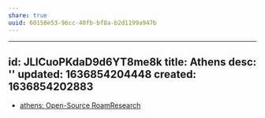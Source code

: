 ```yaml
---
share: true
uuid: 60158e53-96cc-40fb-bf8a-b2d1199a947b
---
```

---
id: JLlCuoPKdaD9d6YT8me8k
title: Athens
desc: ''
updated: 1636854204448
created: 1636854202883
---

* [athens: Open-Source RoamResearch](https://github.com/athensresearch/athens)